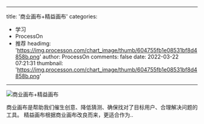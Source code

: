 
---
title: '商业画布+精益画布'
categories: 
 - 学习
 - ProcessOn
 - 推荐
headimg: 'https://img.processon.com/chart_image/thumb/604755fb1e08531bf8d4858b.png'
author: ProcessOn
comments: false
date: 2022-03-22 07:21:31
thumbnail: 'https://img.processon.com/chart_image/thumb/604755fb1e08531bf8d4858b.png'
---

<div>   
<img class="thumb" alt="商业画布+精益画布" src="https://img.processon.com/chart_image/thumb/604755fb1e08531bf8d4858b.png" referrerpolicy="no-referrer">
<p>商业画布是帮助我们催生创意、降低猜测、确保找对了目标用户、合理解决问题的工具。
精益画布根据商业画布改良而来，更适合作为..</p>  
</div>
            